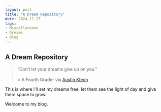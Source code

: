 ```yaml
---
layout: post
title: "A Dream Repository"
date: 2024-11-27
tags:
- Miscellaneous ￼ 
- Dreams
- Blog
---
```


## A Dream Repository

> “Don’t let your dreams give up on you.”\
>  \
    > A Fourth Grader via [Austin Kleon](https://austinkleon.com/page/2/)

This is where I'll set my dreams free, let them see the light of day and give them space to grow.

Welcome to my blog. 
